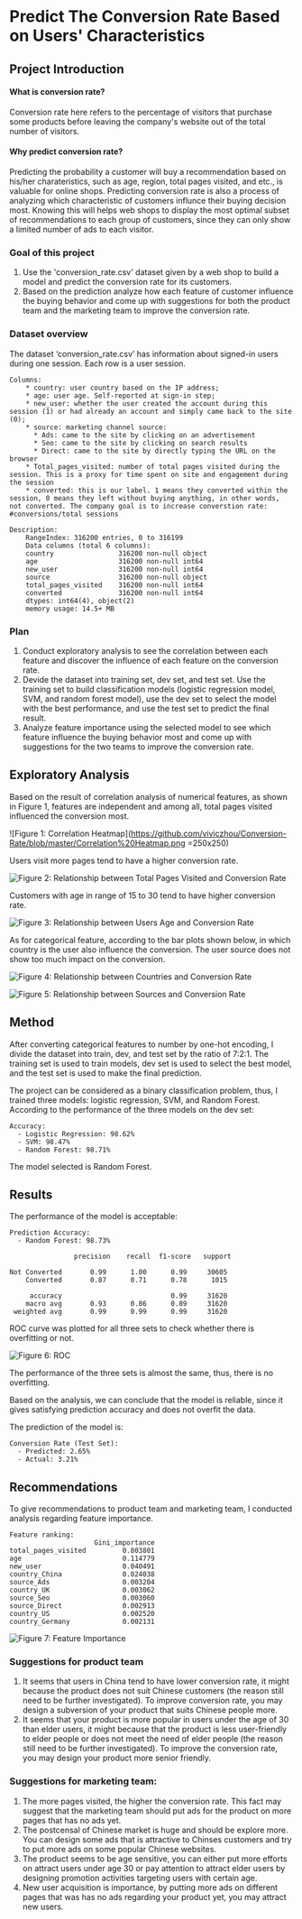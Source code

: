 # Predict The Conversion Rate Based on Users' Characteristics

## Project Introduction

#### What is conversion rate?
Conversion rate here refers to the percentage of visitors that purchase some products before leaving the company's website out of the total number of visitors.

#### Why predict conversion rate?
Predicting the probability a customer will buy a recommendation based on his/her charateristics, such as age, region, total pages visited, and etc., is valuable for online shops. Predicting conversion rate is also a process of analyzing which characteristic of customers influnce their buying decision most. Knowing this will helps web shops to display the most optimal subset of recommendations to each group of customers, since they can only show a limited number of ads to each visitor.

### Goal of this project
1. Use the 'conversion_rate.csv' dataset given by a web shop to build a model and predict the conversion rate for its customers. 
2. Based on the prediction analyze how each feature of customer influence the buying behavior and come up with suggestions for both the product team and the marketing team to improve the conversion rate.

### Dataset overview
The dataset ‘conversion_rate.csv’ has information about signed-in users during one session.
Each row is a user session.

    Columns:
        * country: user country based on the IP address;
        * age: user age. Self-reported at sign-in step;
        * new_user: whether the user created the account during this session (1) or had already an account and simply came back to the site (0);
        * source: marketing channel source:
          * Ads: came to the site by clicking on an advertisement
          * Seo: came to the site by clicking on search results
          * Direct: came to the site by directly typing the URL on the browser
        * Total_pages_visited: number of total pages visited during the session. This is a proxy for time spent on site and engagement during the session
        * converted: this is our label. 1 means they converted within the session, 0 means they left without buying anything, in other words, not converted. The company goal is to increase converstion rate: #conversions/total sessions
    
    Description:
        RangeIndex: 316200 entries, 0 to 316199
        Data columns (total 6 columns):
        country                316200 non-null object
        age                    316200 non-null int64
        new_user               316200 non-null int64
        source                 316200 non-null object
        total_pages_visited    316200 non-null int64
        converted              316200 non-null int64
        dtypes: int64(4), object(2)
        memory usage: 14.5+ MB

### Plan
1. Conduct exploratory analysis to see the correlation between each feature and discover the influence of each feature on the conversion rate.
2. Devide the dataset into training set, dev set, and test set. Use the training set to build classification models (logistic regression model, SVM, and random forest model), use the dev set to select the model with the best performance, and use the test set to predict the final result.
3. Analyze feature importance using the selected model to see which feature influence the buying behavior most and come up with suggestions for the two teams to improve the conversion rate.

## Exploratory Analysis

Based on the result of correlation analysis of numerical features, as shown in Figure 1, features are independent and among all, total pages visited influenced the conversion most. 

![Figure 1: Correlation Heatmap](https://github.com/viviczhou/Conversion-Rate/blob/master/Correlation%20Heatmap.png =250x250)

Users visit more pages tend to have a higher conversion rate.

![Figure 2: Relationship between Total Pages Visited and Conversion Rate](https://github.com/viviczhou/Conversion-Rate/blob/master/Tpv%20vs%20cr.png)

Customers with age in range of 15 to 30 tend to have higher conversion rate.

![Figure 3: Relationship between Users Age and Conversion Rate](https://github.com/viviczhou/Conversion-Rate/blob/master/age%20vs%20ce.png)

As for categorical feature, according to the bar plots shown below, in which country is the user also influence the conversion. The user source does not show too much impact on the conversion.

![Figure 4: Relationship between Countries and Conversion Rate](https://github.com/viviczhou/Conversion-Rate/blob/master/countries.png)

![Figure 5: Relationship between Sources and Conversion Rate](https://github.com/viviczhou/Conversion-Rate/blob/master/source.png)

## Method

After converting categorical features to number by one-hot encoding, I divide the dataset into train, dev, and test set by the ratio of 7:2:1. The training set is used to train models, dev set is used to select the best model, and the test set is used to make the final prediction.

The project can be considered as a binary classification problem, thus, I trained three models: logistic regression, SVM, and Random Forest.
According to the performance of the three models on the dev set:

    Accuracy: 
      - Logistic Regression: 98.62%
      - SVM: 98.47%
      - Random Forest: 98.71%

The model selected is Random Forest.

## Results

The performance of the model is acceptable:

    Prediction Accuracy: 
      - Random Forest: 98.73%
    
                    precision    recall  f1-score   support

    Not Converted       0.99      1.00      0.99     30605
        Converted       0.87      0.71      0.78      1015

         accuracy                           0.99     31620
        macro avg       0.93      0.86      0.89     31620
     weighted avg       0.99      0.99      0.99     31620

ROC curve was plotted for all three sets to check whether there is overfitting or not.

![Figure 6: ROC](https://github.com/viviczhou/Conversion-Rate/blob/master/ROC.png)

The performance of the three sets is almost the same, thus, there is no overfitting.

Based on the analysis, we can conclude that the model is reliable, since it gives satisfying prediction accuracy and does not overfit the data.

The prediction of the model is: 

    Conversion Rate (Test Set): 
      - Predicted: 2.65%
      - Actual: 3.21%

## Recommendations

To give recommendations to product team and marketing team, I conducted analysis regarding feature importance.

    Feature ranking:
                         Gini_importance
    total_pages_visited         0.803801
    age                         0.114779
    new_user                    0.040491
    country_China               0.024038
    source_Ads                  0.003204
    country_UK                  0.003062
    source_Seo                  0.003060
    source_Direct               0.002913
    country_US                  0.002520
    country_Germany             0.002131

![Figure 7: Feature Importance](https://github.com/viviczhou/Conversion-Rate/blob/master/Feature%20Importance.png)

### Suggestions for product team

   1.	It seems that users in China tend to have lower conversion rate, it might because the product does not suit Chinese customers (the reason still need to be further investigated). To improve conversion rate, you may design a subversion of your product that suits Chinese people more.
   2.	It seems that your product is more popular in users under the age of 30 than elder users, it might because that the product is less user-friendly to elder people or does not meet the need of elder people (the reason still need to be further investigated). To improve the conversion rate, you may design your product more senior friendly.

### Suggestions for marketing team:

   1.	The more pages visited, the higher the conversion rate. This fact may suggest that the marketing team should put ads for the product on more pages that has no ads yet.
   2.	The postcensal of Chinese market is huge and should be explore more. You can design some ads that is attractive to Chinses customers and try to put more ads on some popular Chinese websites.
   3.	The product seems to be age sensitive, you can either put more efforts on attract users under age 30 or pay attention to attract elder users by designing promotion activities targeting users with certain age.
   4.	New user acquisition is importance, by putting more ads on different pages that was has no ads regarding your product yet, you may attract new users.
